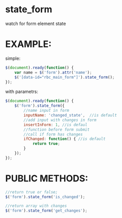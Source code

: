 state_form
==========

watch for form element state


EXAMPLE:
==========

simple: 

```javascript
$(document).ready(function() {
	var name = $('form').attr('name');
	$('[data-id="rbc_main_form"]').state_form();
});
```

with parametrs:

```javascript
$(document).ready(function() {
	$('form').state_form({
		//name input in form
		inputName: 'changed_state',  //is default
		//add input with changes in form
		insertInForm: 1, //is defaul
		//function before form submit
		//call if form has changes
		ifChanged: function() { //is default
			return true;
		}
	});
});
```

PUBLIC METHODS:
==========

```javascript
//return true or false;
$('form').state_form('is_changed');

//return array with changes
$('form').state_form('get_changes');
```